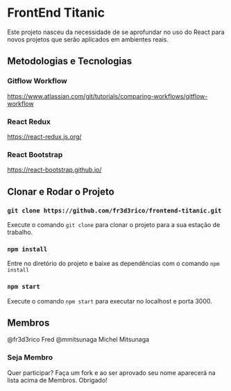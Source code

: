 # FrontEnd Titanic

Este projeto nasceu da necessidade de se aprofundar no uso do React para novos projetos que serão aplicados em ambientes reais.

## Metodologias e Tecnologias

### Gitflow Workflow

https://www.atlassian.com/git/tutorials/comparing-workflows/gitflow-workflow

### React Redux

https://react-redux.js.org/

### React Bootstrap

https://react-bootstrap.github.io/

## Clonar e Rodar o Projeto

### `git clone https://github.com/fr3d3rico/frontend-titanic.git`

Execute o comando `git clone` para clonar o projeto para a sua estação de trabalho.

### `npm install`

Entre no diretório do projeto e baixe as dependências com o comando `npm install`

### `npm start`

Execute o comando `npm start` para executar no localhost e porta 3000.

## Membros

@fr3d3rico Fred
@mmitsunaga Michel Mitsunaga

### Seja Membro

Quer participar? Faça um fork e ao ser aprovado seu nome aparecerá na lista acima de Membros.
Obrigado!
